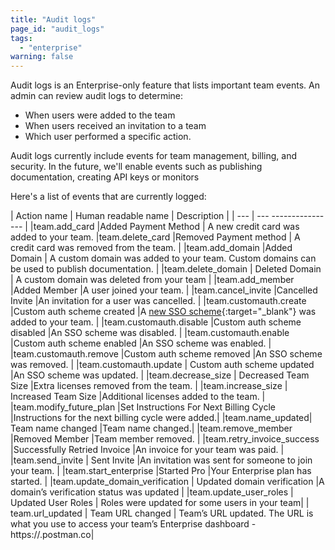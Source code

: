 ```yaml
---
title: "Audit logs"
page_id: "audit_logs"
tags: 
  - "enterprise"
warning: false
---
```


Audit logs is an Enterprise-only feature that lists important team events. An admin can review audit logs to determine:

* When users were added to the team
* When users received an invitation to a team 
* Which user performed a specific action.

Audit logs currently include events for team management, billing, and security. In the future, we'll enable events such as publishing documentation, creating API keys or monitors



Here's a list of events that are currently logged:


| Action name  |   Human readable name        | Description         |
| ---   |   ---    ----------------  |
|team.add_card  |Added Payment Method    | A new credit card was added to your team.                                          |team.delete_card  |Removed Payment method   |	A credit card was removed from the team. |
|team.add_domain  |Added Domain   | A custom domain was added to your team. Custom domains can be used to publish documentation.  |
|team.delete_domain | Deleted Domain   | A custom domain was deleted from your team |
|team.add_member   |Added Member  |A user joined your team.  |
|team.cancel_invite   |Cancelled Invite     |An invitation for a user was cancelled. |
|team.customauth.create |Custom auth scheme created    |A [new SSO scheme](https://www.getpostman.com/docs/enterprise/sso/intro_sso){:target="_blank"} was added to your team. |
|team.customauth.disable |Custom auth scheme disabled   |An SSO scheme was disabled. |
|team.customauth.enable |Custom auth scheme enabled   |An SSO scheme was enabled. |
|team.customauth.remove  |Custom auth scheme removed  |An SSO scheme was removed.  |
|team.customauth.update  | Custom auth scheme updated    |An SSO scheme was updated.  |
|team.decrease_size  | Decreased Team Size   |Extra licenses removed from the team.  |
|team.increase_size  | Increased Team Size    |Additional licenses added to the team.  |
|team.modify_future_plan  |Set Instructions For Next Billing Cycle   |Instructions for the next billing cycle were added.|
|team.name_updated|	Team name changed   |Team name changed.|
|team.remove_member  |Removed Member   |Team member removed. |
|team.retry_invoice_success  |Successfully Retried Invoice  |An invoice for your team was paid. |
|team.send_invite |	Sent Invite   |An invitation was sent for someone to join your team. |
|team.start_enterprise |Started Pro    |Your Enterprise plan has started. |
|team.update_domain_verification  | Updated domain verification   |A domain’s verification status was updated  |
|team.update_user_roles | Updated User Roles  | Roles were updated for some users in your team|
| team.url_updated | Team URL changed  | Team’s URL updated. The URL is what you use to access your team’s Enterprise dashboard - https://.postman.co|






